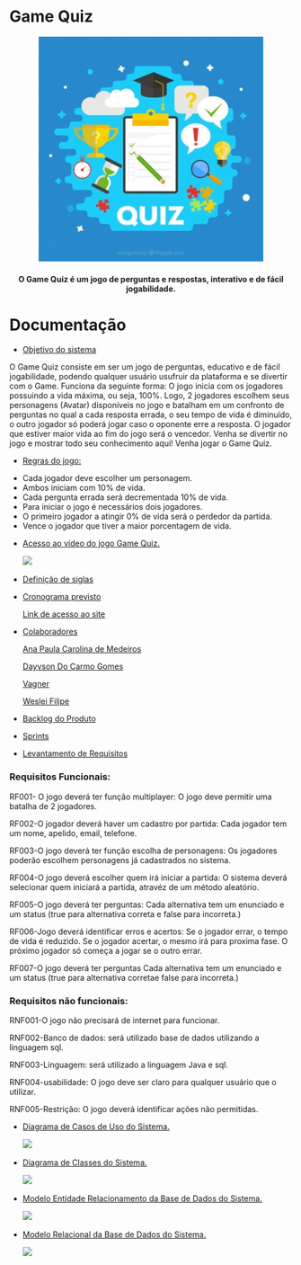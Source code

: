 #  Game Quiz

<div align="center">
<img src="https://github.com/Game-Quiz/Documentacao/blob/main/fundo-questionario-com-itens-em-design-plano_23-2147599082.jpg" width="400px" />
</div>

<h4 align="center"> 
 O Game Quiz é um jogo de perguntas e respostas, interativo e de fácil jogabilidade.
</h4>

# Documentação


* [Objetivo do sistema](#Objetivo-do-sistema)

O Game Quiz consiste em ser um jogo de perguntas, educativo e de fácil jogabilidade, podendo qualquer usuário usufruir da plataforma e se divertir com o Game.
Funciona da seguinte forma: O jogo inicia com os jogadores possuindo a vida máxima, ou seja, 100%. Logo, 2 jogadores escolhem seus personagens (Avatar) disponíveis no jogo e batalham em um confronto de perguntas no qual a cada resposta errada, o seu tempo de vida é diminuído, o outro jogador só poderá jogar caso o oponente erre a resposta. O jogador que estiver maior vida ao fim do jogo será o vencedor.
Venha se divertir no jogo e mostrar todo seu conhecimento aqui! Venha jogar o Game Quiz.


* [Regras do jogo:](#Regras-do-jogo)

- Cada jogador deve escolher um personagem.
- Ambos iniciam com 10% de vida.
- Cada pergunta errada será decrementada 10% de vida. 
- Para iniciar o jogo é necessários dois jogadores.
- O primeiro jogador a atingir 0% de vida será o perdedor da partida.
- Vence o jogador que tiver a maior porcentagem de vida.

* [Acesso ao vídeo do jogo Game Quiz.](https://www.youtube.com/watch?v=HkEWVhlmr-M)
 
     <div> <a href="https://www.youtube.com/watch?v=HkEWVhlmr-M" target="_blank"><img src="https://img.shields.io/badge/YouTube-FF0000?style=for-the-badge&logo=youtube&logoColor=white" target="_blank"></a>  


* [Definição de siglas](#Definição-de-siglas)


* [Cronograma previsto](#Cronograma-previsto)

  [Link de acesso ao site](https://www.notion.so/Trabalho-Final-A3-ac22bb50ea96402b9789fa42a1f10755)
 

* [Colaboradores](#colaboradores)

   [Ana Paula Carolina de Medeiros](https://github.com/Medeiros001) 

   [Dayvson Do Carmo Gomes](https://github.com/DayvsonGomes) 
 
   [Vagner](https://github.com/Vagnerprojetos) 

   [Weslei Filipe](https://github.com/Wesley-Filipe) 
   
   


* [Backlog do Produto](#Backlog-do-Produto)
 
 

* [Sprints](#Sprints)




* [Levantamento de Requisitos](#Levantamento-de-Requisitos)

### Requisitos Funcionais: 

RF001- O jogo deverá ter função multiplayer: O jogo deve permitir uma batalha de 2 jogadores.

RF002-O jogador deverá haver um cadastro por partida: Cada jogador tem um nome, apelido, email, telefone.

RF003-O jogo deverá ter função  escolha de personagens: Os jogadores poderão escolhem personagens já cadastrados no sistema.

RF004-O jogo deverá escolher quem irá iniciar a partida: O sistema deverá selecionar quem iniciará a partida, atravéz de um método aleatório.

RF005-O jogo deverá ter perguntas: Cada alternativa tem um enunciado e um status (true para alternativa correta e false para incorreta.)

RF006-Jogo deverá identificar erros e acertos: Se o jogador errar, o tempo de vida é reduzido. Se o jogador acertar, o mesmo irá para proxima fase. O próximo jogador só começa a jogar se o outro errar.

RF007-O jogo deverá ter perguntas Cada alternativa tem um enunciado e um status (true para alternativa corretae false para incorreta.)

### Requisitos não funcionais: 

RNF001-O jogo não precisará de internet para funcionar.

RNF002-Banco de dados: será utilizado base de dados utilizando a linguagem sql.

RNF003-Linguagem: será utilizado a linguagem Java e sql.

RNF004-usabilidade: O jogo deve ser claro para qualquer usuário que o utilizar.

RNF005-Restrição: O jogo deverá identificar ações não permitidas.



* [Diagrama de Casos de Uso do Sistema.](#Diagrama-de-Casos-de-Uso-do-Sistema)

    ![](https://github.com/Game-Quiz/Documentacao/blob/main/Untitled%20Diagram-Page-5.drawio%20(1).png)
 


* [Diagrama de Classes do Sistema.](#Diagrama-de-Classes-do-Sistema)

   ![](https://github.com/Game-Quiz/Documentacao/blob/main/Diagrama%20de%20Classe.jpg)
  
  

* [Modelo Entidade Relacionamento da Base de Dados do Sistema.](#Modelo-Relacional-da-Base-de-Dados-do-Sistema)

   ![](https://github.com/Game-Quiz/Documentacao/blob/main/WhatsApp%20Image%202021-11-18%20at%2000.02.50.jpeg)



* [Modelo Relacional da Base de Dados do Sistema.](#Modelo-Relacional-da-Base-de-Dados-do-Sistema)

  ![](https://github.com/Game-Quiz/Documentacao/blob/main/WhatsApp%20Image%202021-11-18%20at%2000.07.41.jpeg)

